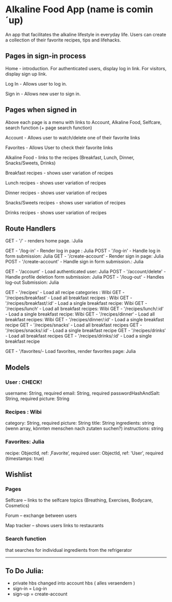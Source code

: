 # Alkaline Food App (name is comin´up)

An app that facilitates the alkaline lifestyle in everyday life. Users can create a collection of their favorite recipes, tips and lifehacks.

## Pages in sign-in process

Home - introduction. For authenticated users, display log in link. For visitors, display sign up link.

Log In - Allows user to log in.

Sign in - Allows new user to sign in.

## Pages when signed in

Above each page is a menu with links to Account, Alkaline Food, Selfcare, search function (+ page search function)

Account - Allows user to watch/delete one of their favorite links

Favorites - Allows User to check their favorite links

Alkaline Food - links to the recipes (Breakfast, Lunch, Dinner, Snacks/Sweets,
Drinks)

Breakfast recipes - shows user variation of recipes

Lunch recipes - shows user variation of recipes

Dinner recipes - shows user variation of recipes

Snacks/Sweets recipes - shows user variation of recipes

Drinks recipes - shows user variation of recipes

## Route Handlers

GET - '/' - renders home page. :Julia

GET - '/log-in' - Render log in page : Julia
POST - '/log-in' - Handle log in form submission: Julia
GET - '/create-account' - Render sign in page: Julia
POST - '/create-account' - Handle sign in form submission.: Julia

GET - '/account' - Load authenticated user: Julia
POST - '/account/delete' - Handle profile deletion form submission: Julia
POST - '/loug-out' - Handles log-out Submission: Julia

GET - '/recipes' - Load all recipe categories : Wibi
GET - '/recipes/breakfast‘ - Load all breakfast recipes : Wibi
GET - '/recipes/breakfast/:id‘ - Load a single breakfast recipe: Wibi
GET - '/recipes/lunch‘ - Load all breakfast recipes: Wibi
GET - '/recipes/lunch/:id‘ - Load a single breakfast recipe: Wibi
GET - '/recipes/dinner‘ - Load all breakfast recipes: Wibi
GET - '/recipes/dinner/:id‘ - Load a single breakfast recipe
GET - '/recipes/snacks‘ - Load all breakfast recipes
GET - '/recipes/snacks/:id‘ - Load a single breakfast recipe
GET - '/recipes/drinks‘ - Load all breakfast recipes
GET - '/recipes/drinks/:id‘ - Load a single breakfast recipe

GET - '/favorites/- Load favorites, render favorites page: Julia

## Models

### User : CHECK!

username: String, required
email: String, required
passwordHashAndSalt: String, required
picture: String

### Recipes : Wibi

category: String, required
picture: String
title: String
ingredients: string (wenn array, könnten menschen nach zutaten suchen?)
instructions: string

### Favorites: Julia

recipe: ObjectId, ref: ‚Favorite‘, required
user: ObjectId, ref: 'User', required
(timestamps: true)

## Wishlist

### Pages

Selfcare – links to the selfcare topics (Breathing, Exercises, Bodycare, Cosmetics)

Forum – exchange between users

Map tracker – shows users links to restaurants

### Search function

that searches for individual ingredients from the refrigerator

---

## To Do Julia:

- private hbs changed into account hbs ( alles veraendern )
- sign-in = Log-in
- sign-up = create-account
